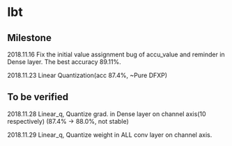 # lbt
## Milestone
2018.11.16 Fix the initial value assignment bug of accu_value and reminder in Dense layer. The best accuracy 89.11%.

2018.11.23 Linear Quantization(acc 87.4%, ~Pure DFXP)

## To be verified
2018.11.28 Linear_q, Quantize grad. in Dense layer on channel axis(10 respectively)
(87.4% -> 88.0%, not stable)

2018.11.29 Linear_q, Quantize weight in ALL conv layer on channel axis.

